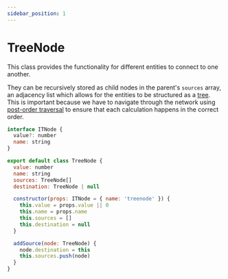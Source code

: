 ```yaml
---
sidebar_position: 1
---
```


# TreeNode

This class provides the functionality for different entities to connect to one another.

They can be recursively stored as child nodes in the parent's `sources` array, an adjacency list which allows for the entities to be structured as a [tree](<https://en.wikipedia.org/wiki/Tree_(data_structure)>). This is important because we have to navigate through the network using [post-order traversal](https://en.wikipedia.org/wiki/Tree_traversal#Post-order,_LRN) to ensure that each calculation happens in the correct order.

```js
interface ITNode {
  value?: number
  name: string
}

export default class TreeNode {
  value: number
  name: string
  sources: TreeNode[]
  destination: TreeNode | null

  constructor(props: ITNode = { name: 'treenode' }) {
    this.value = props.value || 0
    this.name = props.name
    this.sources = []
    this.destination = null
  }

  addSource(node: TreeNode) {
    node.destination = this
    this.sources.push(node)
  }
}
```
